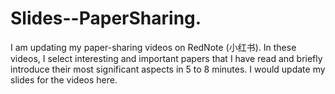 # Slides--PaperSharing.
I am updating my paper-sharing videos on RedNote (小红书). In these videos, I select interesting and important papers that I have read and briefly introduce their most significant aspects in 5 to 8 minutes. I would update my slides for the videos here.
